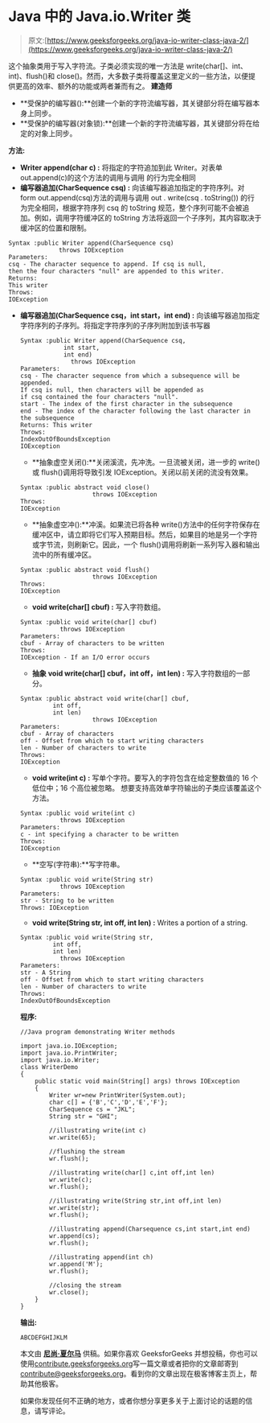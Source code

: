 # Java 中的 Java.io.Writer 类

> 原文:[https://www.geeksforgeeks.org/java-io-writer-class-java-2/](https://www.geeksforgeeks.org/java-io-writer-class-java-2/)

这个抽象类用于写入字符流。子类必须实现的唯一方法是 write(char[]、int、int)、flush()和 close()。然而，大多数子类将覆盖这里定义的一些方法，以便提供更高的效率、额外的功能或两者兼而有之。
**建造师**

*   **受保护的编写器():**创建一个新的字符流编写器，其关键部分将在编写器本身上同步。
*   **受保护的编写器(对象锁):**创建一个新的字符流编写器，其关键部分将在给定的对象上同步。

**方法:**

*   **Writer append(char c) :** 将指定的字符追加到此 Writer。对表单 out.append(c)的这个方法的调用与调用
    的行为完全相同
*   **编写器追加(CharSequence csq) :** 向该编写器追加指定的字符序列。对 form out.append(csq)方法的调用与调用
    out . write(csq . toString())
    的行为完全相同，根据字符序列 csq 的 toString 规范，整个序列可能不会被追加。例如，调用字符缓冲区的 toString 方法将返回一个子序列，其内容取决于缓冲区的位置和限制。

```
Syntax :public Writer append(CharSequence csq)
              throws IOException
Parameters:
csq - The character sequence to append. If csq is null, 
then the four characters "null" are appended to this writer.
Returns:
This writer
Throws:
IOException
```

*   **编写器追加(CharSequence csq，int start，int end) :** 向该编写器追加指定字符序列的子序列。将指定字符序列的子序列附加到该书写器

    ```
    Syntax :public Writer append(CharSequence csq,
                int start,
                int end)
                  throws IOException
    Parameters:
    csq - The character sequence from which a subsequence will be appended. 
    If csq is null, then characters will be appended as 
    if csq contained the four characters "null".
    start - The index of the first character in the subsequence
    end - The index of the character following the last character in the subsequence
    Returns: This writer
    Throws:
    IndexOutOfBoundsException
    IOException
    ```

    *   **抽象虚空关闭():**关闭溪流，先冲洗。一旦流被关闭，进一步的 write()或 flush()调用将导致引发 IOException。关闭以前关闭的流没有效果。

    ```
    Syntax :public abstract void close()
                        throws IOException
    Throws:
    IOException 
    ```

    *   **抽象虚空冲():**冲溪。如果流已将各种 write()方法中的任何字符保存在缓冲区中，请立即将它们写入预期目标。然后，如果目的地是另一个字符或字节流，则刷新它。因此，一个 flush()调用将刷新一系列写入器和输出流中的所有缓冲区。

    ```
    Syntax :public abstract void flush()
                        throws IOException
    Throws:
    IOException
    ```

    *   **void write(char[] cbuf) :** 写入字符数组。

    ```
    Syntax :public void write(char[] cbuf)
               throws IOException
    Parameters:
    cbuf - Array of characters to be written
    Throws:
    IOException - If an I/O error occurs
    ```

    *   **抽象 void write(char[] cbuf，int off，int len) :** 写入字符数组的一部分。

    ```
    Syntax :public abstract void write(char[] cbuf,
             int off,
             int len)
                        throws IOException
    Parameters:
    cbuf - Array of characters
    off - Offset from which to start writing characters
    len - Number of characters to write
    Throws:
    IOException
    ```

    *   **void write(int c) :** 写单个字符。要写入的字符包含在给定整数值的 16 个低位中；16 个高位被忽略。
    想要支持高效单字符输出的子类应该覆盖这个方法。

    ```
    Syntax :public void write(int c)
               throws IOException
    Parameters:
    c - int specifying a character to be written
    Throws:
    IOException
    ```

    *   **空写(字符串):**写字符串。

    ```
    Syntax :public void write(String str)
               throws IOException
    Parameters:
    str - String to be written
    Throws: IOException
    ```

    *   **void write(String str, int off, int len) :** Writes a portion of a string.

    ```
    Syntax :public void write(String str,
             int off,
             int len)
               throws IOException
    Parameters:
    str - A String
    off - Offset from which to start writing characters
    len - Number of characters to write
    Throws:
    IndexOutOfBoundsException 
    ```

    **程序:**

    ```
    //Java program demonstrating Writer methods

    import java.io.IOException;
    import java.io.PrintWriter;
    import java.io.Writer;
    class WriterDemo
    {
        public static void main(String[] args) throws IOException
        {
            Writer wr=new PrintWriter(System.out);
            char c[] = {'B','C','D','E','F'};
            CharSequence cs = "JKL";
            String str = "GHI";

            //illustrating write(int c)
            wr.write(65);

            //flushing the stream
            wr.flush();

            //illustrating write(char[] c,int off,int len)
            wr.write(c);
            wr.flush();

            //illustrating write(String str,int off,int len)
            wr.write(str);
            wr.flush();

            //illustrating append(Charsequence cs,int start,int end)
            wr.append(cs);
            wr.flush();

            //illustrating append(int ch)
            wr.append('M');
            wr.flush();

            //closing the stream
            wr.close();
        }
    }
    ```

    **输出:**

    ```
    ABCDEFGHIJKLM
    ```

    本文由 **[尼尚·夏尔马](https://www.facebook.com/ChippingEye2766)** 供稿。如果你喜欢 GeeksforGeeks 并想投稿，你也可以使用[contribute.geeksforgeeks.org](http://www.contribute.geeksforgeeks.org)写一篇文章或者把你的文章邮寄到 contribute@geeksforgeeks.org。看到你的文章出现在极客博客主页上，帮助其他极客。

    如果你发现任何不正确的地方，或者你想分享更多关于上面讨论的话题的信息，请写评论。